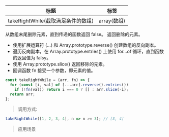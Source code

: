 | 标题                               | 标签        |
| ---------------------------------- | ----------- |
| takeRightWhile(截取满足条件的数组) | array(数组) |

从数组末尾删除元素，直到传递的函数返回 false。 返回删除的元素。

- 使用扩展运算符 (...) 和 Array.prototype.reverse() 创建数组的反向副本。
- 遍历反向副本，在 Array.prototype.entries() 上使用 for...of 循环，直到函数的返回值为 falsy。
- 使用 Array.prototype.slice() 返回移除的元素。
- 回调函数 fn 接受一个参数，即元素的值。

```js
const takeRightWhile = (arr, fn) => {
  for (const [i, val] of [...arr].reverse().entries())
    if (!fn(val)) return i === 0 ? [] : arr.slice(-i);
  return arr;
};
```

> 调用方式:

```js
takeRightWhile([1, 2, 3, 4], n => n >= 3); // [3, 4]
```

> 应用场景
